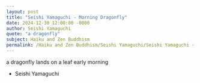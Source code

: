 ```yaml
---
layout: post
title: "Seishi Yamaguchi - Morning Dragonfly"
date: 2024-12-30 12:00:00 -0000
author: Seishi Yamaguchi
quote: "a dragonfly"
subject: Haiku and Zen Buddhism
permalink: /Haiku and Zen Buddhism/Seishi Yamaguchi/Seishi Yamaguchi - Morning Dragonfly
---
```


a dragonfly
lands on a leaf
early morning

- Seishi Yamaguchi
